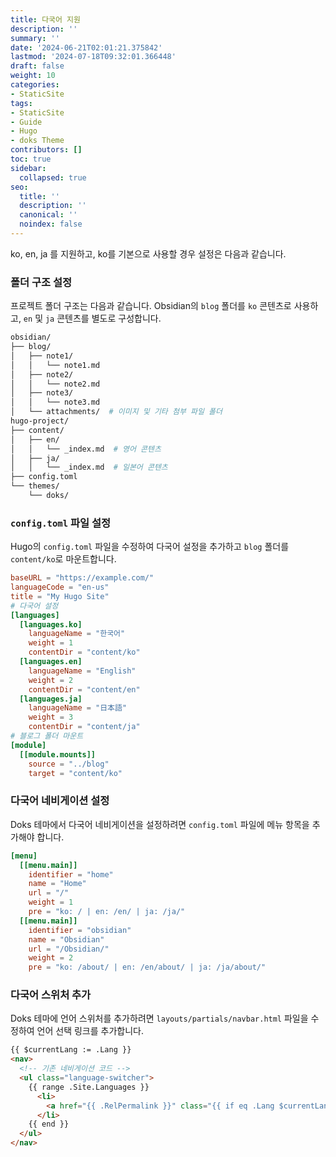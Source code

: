 ```yaml
---
title: 다국어 지원
description: ''
summary: ''
date: '2024-06-21T02:01:21.375842'
lastmod: '2024-07-18T09:32:01.366448'
draft: false
weight: 10
categories:
- StaticSite
tags:
- StaticSite
- Guide
- Hugo
- doks Theme
contributors: []
toc: true
sidebar:
  collapsed: true
seo:
  title: ''
  description: ''
  canonical: ''
  noindex: false
---
```

ko, en, ja 를 지원하고, ko를 기본으로 사용할 경우 설정은 다음과 같습니다.
### 폴더 구조 설정
프로젝트 폴더 구조는 다음과 같습니다.
Obsidian의 `blog` 폴더를 `ko` 콘텐츠로 사용하고, `en` 및 `ja` 콘텐츠를 별도로 구성합니다.

```sh
obsidian/
├── blog/
│   ├── note1/
│   │   └── note1.md
│   ├── note2/
│   │   └── note2.md
│   ├── note3/
│   │   └── note3.md
│   └── attachments/  # 이미지 및 기타 첨부 파일 폴더
hugo-project/
├── content/
│   ├── en/
│   │   └── _index.md  # 영어 콘텐츠
│   ├── ja/
│   │   └── _index.md  # 일본어 콘텐츠
├── config.toml
└── themes/
    └── doks/
```

### `config.toml` 파일 설정
Hugo의 `config.toml` 파일을 수정하여 다국어 설정을 추가하고 `blog` 폴더를 `content/ko`로 마운트합니다.

```toml file:config.toml
baseURL = "https://example.com/"
languageCode = "en-us"
title = "My Hugo Site"
# 다국어 설정
[languages]
  [languages.ko]
    languageName = "한국어"
    weight = 1
    contentDir = "content/ko"
  [languages.en]
    languageName = "English"
    weight = 2
    contentDir = "content/en"
  [languages.ja]
    languageName = "日本語"
    weight = 3
    contentDir = "content/ja"
# 블로그 폴더 마운트
[module]
  [[module.mounts]]
    source = "../blog"
    target = "content/ko"
```

### 다국어 네비게이션 설정
Doks 테마에서 다국어 네비게이션을 설정하려면 `config.toml` 파일에 메뉴 항목을 추가해야 합니다.

```toml file:config.toml
[menu]
  [[menu.main]]
    identifier = "home"
    name = "Home"
    url = "/"
    weight = 1
    pre = "ko: / | en: /en/ | ja: /ja/"
  [[menu.main]]
    identifier = "obsidian"
    name = "Obsidian"
    url = "/Obsidian/"
    weight = 2
    pre = "ko: /about/ | en: /en/about/ | ja: /ja/about/"
```

### 다국어 스위처 추가
Doks 테마에 언어 스위처를 추가하려면 `layouts/partials/navbar.html` 파일을 수정하여 언어 선택 링크를 추가합니다.

```html file:navbar.html
{{ $currentLang := .Lang }}
<nav>
  <!-- 기존 네비게이션 코드 -->
  <ul class="language-switcher">
    {{ range .Site.Languages }}
      <li>
        <a href="{{ .RelPermalink }}" class="{{ if eq .Lang $currentLang }}active{{ end }}">{{ .LanguageName }}</a>
      </li>
    {{ end }}
  </ul>
</nav>
```